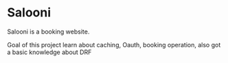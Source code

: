 # Salooni 
Salooni is a booking website.

Goal of this project learn about caching, Oauth,
booking operation, also got a basic knowledge about DRF
